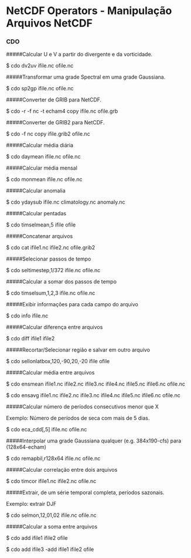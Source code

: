 # NetCDF Operators - Manipulação Arquivos NetCDF

### CDO

#####Calcular U e V a partir do divergente e da vorticidade.

$ cdo dv2uv ifile.nc ofile.nc

#####Transformar uma grade Spectral em uma grade Gaussiana.

$ cdo sp2gp ifile.nc ofile.nc

#####Converter de GRIB para NetCDF.

$ cdo -r -f nc -t echam4 copy ifile.nc ofile.grb

#####Converter de GRIB2 para NetCDF.

$ cdo -f nc copy ifile.grib2 ofile.nc

#####Calcular média diária

$ cdo daymean ifile.nc ofile.nc

#####Calcular média mensal

$ cdo monmean ifile.nc ofile.nc

#####Calcular anomalia

$ cdo ydaysub ifile.nc climatology.nc anomaly.nc 

#####Calcular pentadas

$ cdo timselmean,5 ifile ofile

#####Concatenar arquivos

$ cdo cat ifile1.nc ifile2.nc ofile.grib2

#####Selecionar passos de tempo

$ cdo seltimestep,1/372 ifile.nc ofile.nc

#####Calcular a somar dos passos de tempo

$ cdo timselsum,1,2,3 ifile.nc ofile.nc

#####Exibir informações para cada campo do arquivo

$ cdo info ifile.nc
  
#####Calcular diferença entre arquivos

$ cdo diff ifile1 ifile2
  
#####Recortar/Selecionar região e salvar em outro arquivo

$ cdo sellonlatbox,120,-90,20,-20 ifile ofile
  
#####Calcular média entre arquivos

$ cdo ensmean ifile1.nc ifile2.nc ifile3.nc ifile4.nc ifile5.nc ifile6.nc ofile.nc

$ cdo ensavg ifile1.nc ifile2.nc ifile3.nc ifile4.nc ifile5.nc ifile6.nc ofile.nc

#####Calcular número de períodos consecutivos menor que X

Exemplo: Número de períodos de seca com mais de 5 dias.

$ cdo eca_cdd[,5] ifile.nc ofile.nc

#####Interpolar uma grade Gaussiana qualquer (e.g. 384x190-cfs) para (128x64-echam)

$ cdo remapbil,r128x64 ifile.nc ofile.nc

#####Calcular correlação entre dois arquivos

$ cdo timcor ifile1.nc ifile2.nc ofile.nc 

#####Extrair, de um série temporal completa, períodos sazonais.

Exemplo: extrair DJF

$ cdo selmon,12,01,02 ifile.nc ofile.nc 

#####Calcular a soma entre arquivos

$ cdo add ifile1 ifile2 ofile

$ cdo add ifile3 -add ifile1 ifile2 ofile

